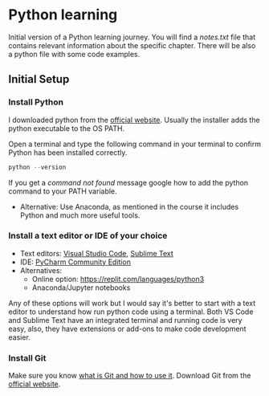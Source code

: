 # Python learning

Initial version of a Python learning journey. You will find a _notes.txt_ file that contains relevant information about the specific chapter. There will be also a python file with some code examples.

## Initial Setup

### Install Python 
I downloaded python from the [official website](https://www.python.org/downloads/). Usually the installer adds the python executable to the OS PATH. 

Open a terminal and type the following command in your terminal to confirm Python has been installed correctly.
```python
python --version
```  

If you get a _command not found_ message google how to add the python command to your PATH variable.

- Alternative: Use Anaconda, as mentioned in the course it includes Python and much more useful tools.

### Install a text editor or IDE of your choice

- Text editors: [Visual Studio Code](https://code.visualstudio.com/download), [Sublime Text](https://www.sublimetext.com/3)
- IDE: [PyCharm Community Edition](https://www.jetbrains.com/pycharm/download/)
- Alternatives: 
    - Online option: https://replit.com/languages/python3
    - Anaconda/Jupyter notebooks

Any of these options will work but I would say it's better to start with a text editor to understand how run python code using a terminal. Both VS Code and Sublime Text have an integrated terminal and running code is very easy, also, they have extensions or add-ons to make code development easier.

### Install Git
Make sure you know [what is Git and how to use it](https://youtu.be/VdGzPZ31ts8). Download Git from the [official website](https://git-scm.com/downloads).
